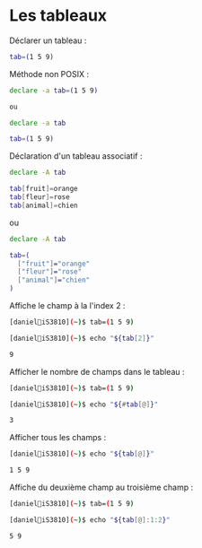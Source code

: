 # Les tableaux

Déclarer un tableau :

```bash
tab=(1 5 9)
```

Méthode non POSIX :

```bash
declare -a tab=(1 5 9)

ou

declare -a tab

tab=(1 5 9)

```

Déclaration d'un tableau associatif :
```bash
declare -A tab

tab[fruit]=orange
tab[fleur]=rose
tab[animal]=chien
```
ou
```bash
declare -A tab

tab=(
  ["fruit"]="orange"
  ["fleur"]="rose"
  ["animal"]="chien"
)
```

Affiche le champ à la l'index 2 :

```bash
[daniel🐧iS3810](~)$ tab=(1 5 9)

[daniel🐧iS3810](~)$ echo "${tab[2]}"

9

```

Afficher le nombre de champs dans le tableau :

```bash
[daniel🐧iS3810](~)$ tab=(1 5 9)

[daniel🐧iS3810](~)$ echo "${#tab[@]}"

3

```

Afficher tous les champs :

```bash
[daniel🐧iS3810](~)$ echo "${tab[@]}"

1 5 9

```

Affiche du deuxième champ au troisième champ :

```bash
[daniel🐧iS3810](~)$ tab=(1 5 9)

[daniel🐧iS3810](~)$ echo "${tab[@]:1:2}"

5 9

```


